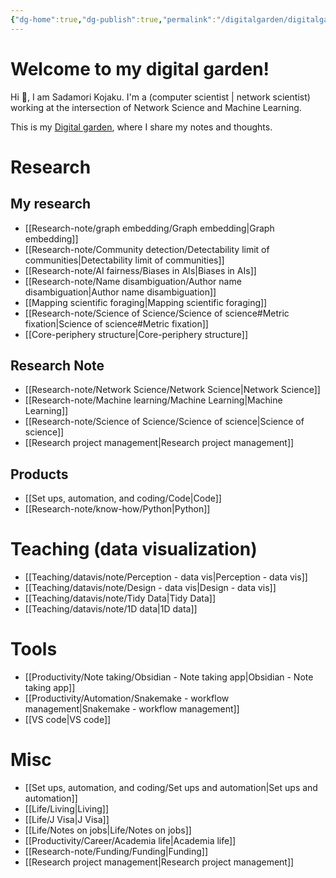 ```yaml
---
{"dg-home":true,"dg-publish":true,"permalink":"/digitalgarden/digitalgarden-home/","tags":"gardenEntry","dgPassFrontmatter":true}
---
```



# Welcome to my digital garden!

 Hi 👋, I am Sadamori Kojaku. I'm a (computer scientist | network scientist) working at the intersection of Network Science and Machine Learning. 

This is my [Digital garden](https://maggieappleton.com/garden-history), where I share my notes and thoughts. 

# Research

## My research 
- [[Research-note/graph embedding/Graph embedding\|Graph embedding]]
- [[Research-note/Community detection/Detectability limit of communities\|Detectability limit of communities]]
- [[Research-note/AI fairness/Biases in AIs\|Biases in AIs]]
- [[Research-note/Name disambiguation/Author name disambiguation\|Author name disambiguation]]
- [[Mapping scientific foraging\|Mapping scientific foraging]]
- [[Research-note/Science of Science/Science of science#Metric fixation\|Science of science#Metric fixation]]
- [[Core-periphery structure\|Core-periphery structure]]

## Research Note
- [[Research-note/Network Science/Network Science\|Network Science]]
- [[Research-note/Machine learning/Machine Learning\|Machine Learning]]
- [[Research-note/Science of Science/Science of science\|Science of science]]
- [[Research project management\|Research project management]]

## Products
- [[Set ups, automation, and coding/Code\|Code]]
- [[Research-note/know-how/Python\|Python]]


# Teaching (data visualization)
- [[Teaching/datavis/note/Perception - data vis\|Perception - data vis]]
- [[Teaching/datavis/note/Design - data vis\|Design - data vis]]
- [[Teaching/datavis/note/Tidy Data\|Tidy Data]]
- [[Teaching/datavis/note/1D data\|1D data]]

#  Tools
- [[Productivity/Note taking/Obsidian - Note taking app\|Obsidian - Note taking app]]
- [[Productivity/Automation/Snakemake - workflow management\|Snakemake - workflow management]]
- [[VS code\|VS code]]

# Misc
- [[Set ups, automation, and coding/Set ups and automation\|Set ups and automation]]
- [[Life/Living\|Living]]
- [[Life/J Visa\|J Visa]]
- [[Life/Notes on jobs\|Life/Notes on jobs]]
- [[Productivity/Career/Academia life\|Academia life]]
- [[Research-note/Funding/Funding\|Funding]]
- [[Research project management\|Research project management]]